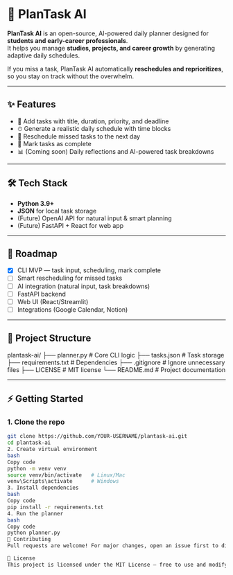 # 📅 PlanTask AI  

**PlanTask AI** is an open-source, AI-powered daily planner designed for **students and early-career professionals**.  
It helps you manage **studies, projects, and career growth** by generating adaptive daily schedules.  

If you miss a task, PlanTask AI automatically **reschedules and reprioritizes**, so you stay on track without the overwhelm.  

---

## ✨ Features
- 📝 Add tasks with title, duration, priority, and deadline  
- ⏱ Generate a realistic daily schedule with time blocks  
- 🔄 Reschedule missed tasks to the next day  
- 🎯 Mark tasks as complete  
- 📊 (Coming soon) Daily reflections and AI-powered task breakdowns  

---

## 🛠 Tech Stack
- **Python 3.9+**  
- **JSON** for local task storage  
- (Future) OpenAI API for natural input & smart planning  
- (Future) FastAPI + React for web app  

---

## 🚀 Roadmap
- [x] CLI MVP — task input, scheduling, mark complete  
- [ ] Smart rescheduling for missed tasks  
- [ ] AI integration (natural input, task breakdowns)  
- [ ] FastAPI backend  
- [ ] Web UI (React/Streamlit)  
- [ ] Integrations (Google Calendar, Notion)  

---

## 📂 Project Structure

plantask-ai/
├── planner.py # Core CLI logic
├── tasks.json # Task storage
├── requirements.txt # Dependencies
├── .gitignore # Ignore unnecessary files
├── LICENSE # MIT license
└── README.md # Project documentation


---

## ⚡ Getting Started

### 1. Clone the repo
```bash
git clone https://github.com/YOUR-USERNAME/plantask-ai.git
cd plantask-ai
2. Create virtual environment
bash
Copy code
python -m venv venv
source venv/bin/activate   # Linux/Mac
venv\Scripts\activate      # Windows
3. Install dependencies
bash
Copy code
pip install -r requirements.txt
4. Run the planner
bash
Copy code
python planner.py
🤝 Contributing
Pull requests are welcome! For major changes, open an issue first to discuss your idea.

📜 License
This project is licensed under the MIT License — free to use and modify.